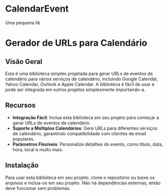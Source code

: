 # CalendarEvent
Uma pequena lib


# Gerador de URLs para Calendário

## Visão Geral

Esta é uma biblioteca simples projetada para gerar URLs de eventos de calendário para vários serviços de calendário, incluindo Google Calendar, Yahoo Calendar, Outlook e Apple Calendar. A biblioteca é fácil de usar e pode ser integrada em outros projetos simplesmente importando-a.

## Recursos

- **Integração Fácil**: Inclua esta biblioteca em seu projeto para começar a gerar URLs de eventos de calendário.
- **Suporte a Múltiplos Calendários**: Gere URLs para diferentes serviços de calendário, garantindo compatibilidade com clientes de email populares.
- **Parâmetros Flexíveis**: Personalize detalhes do evento, como título, data, hora, local e muito mais.

## Instalação

Para usar esta biblioteca em seu projeto, clone o repositório ou baixe os arquivos e inclua-os em seu projeto. Não há dependências externas, então deve funcionar sem problemas.
